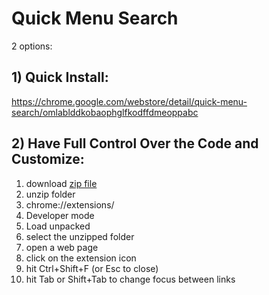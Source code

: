 # Quick Menu Search

2 options:

## 1) Quick Install:

https://chrome.google.com/webstore/detail/quick-menu-search/omlablddkobaophglfkodffdmeoppabc

## 2) Have Full Control Over the Code and Customize:

1) download [zip file](https://github.com/hchiam/quick-menu-search/blob/master/quick-menu-search.zip?raw=true)
2) unzip folder
3) chrome://extensions/
4) Developer mode
5) Load unpacked
6) select the unzipped folder
7) open a web page
8) click on the extension icon
9) hit Ctrl+Shift+F (or Esc to close)
10) hit Tab or Shift+Tab to change focus between links
